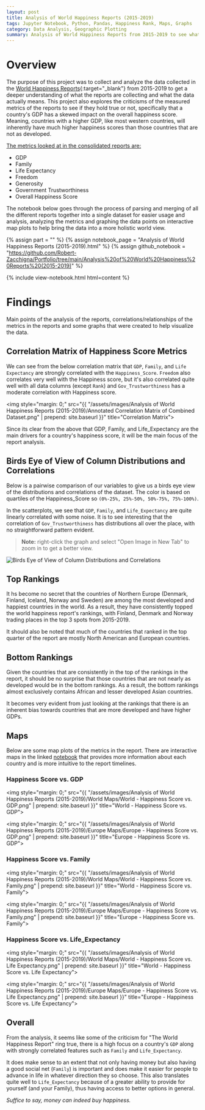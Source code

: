 ```yaml
---
layout: post
title: Analysis of World Happiness Reports (2015-2019)
tags: Jupyter Notebook, Python, Pandas, Happiness Rank, Maps, Graphs
category: Data Analysis, Geographic Plotting
summary: Analysis of World Happiness Reports from 2015-2019 to see what trends there might be from countries all over the world.
---
```


# Overview

The purpose of this project was to collect and analyze the data collected in the [World Happiness Reports](https://worldhappiness.report/){:target="_blank"} 
from 2015-2019 to get a deeper understanding of what the reports are collecting and what the data actually means. This project 
also explores the criticisms of the measured metrics of the reports to see if they hold true or not, specifically that a 
country's GDP has a skewed impact on the overall happiness score. Meaning, countries with a higher GDP, like most western countries, 
will inherently have much higher happiness scores than those countries that are not as developed.

<ins>The metrics looked at in the consolidated reports are:</ins>
* GDP
* Family
* Life Expectancy
* Freedom
* Generosity
* Government Trustworthiness
* Overall Happiness Score

The notebook below goes through the process of parsing and merging of all the different reports together into a single 
dataset for easier usage and analysis, analyzing the metrics and graphing the data points on interactive map plots to help 
bring the data into a more holistic world view.

{% assign part = "" %}
{% assign notebook_page = "Analysis of World Happiness Reports (2015-2019).html" %}
{% assign github_notebook = "https://github.com/Robert-Zacchigna/Portfolio/tree/main/Analysis%20of%20World%20Happiness%20Reports%20(2015-2019)" %}

{% include view-notebook.html html=content %}


# Findings

Main points of the analysis of the reports, correlations/relationships of the metrics in the reports and some graphs that were created to help visualize the data.

## Correlation Matrix of Happiness Score Metrics

We can see from the below correlation matrix that `GDP`, `Family`, and `Life Expectancy` are strongly correlated with the `Happiness_Score`. 
`Freedom` also correlates very well with the Happiness score, but it's also correlated quite well with all data columns (except `Rank`) 
and `Gov_Trustworthiness` has a moderate correlation with Happiness score.

<img style="margin: 0;" src="{{ "/assets/images/Analysis of World Happiness Reports (2015-2019)/Annotated Correlation Matrix of Combined Dataset.png" | prepend: site.baseurl }}" title="Correlation Matrix">

Since its clear from the above that GDP, Family, and Life_Expectancy are the main drivers for a country's happiness score,
it will be the main focus of the report analysis.

## Birds Eye of View of Column Distributions and Correlations

Below is a pairwise comparison of our variables to give us a birds eye view of the distributions and correlations of the dataset. 
The color is based on quartiles of the Happiness_Score so `(0%-25%, 25%-50%, 50%-75%, 75%-100%)`.

In the scatterplots, we see that `GDP`, `Family`, and `Life_Expectancy` are quite linearly correlated with some noise. 
It is to see interesting that the correlation of `Gov_Trustworthiness` has distributions all over the place, with no straightforward pattern evident.

> **Note:** right-click the graph and select "Open Image in New Tab" to zoom in to get a better view.

<div style="max-width: 900px;">
    <img style="margin: 0;" src="{{ "/assets/images/Analysis of World Happiness Reports (2015-2019)/Birds Eye of View of Column Distributions and Correlations.png" | prepend: site.baseurl }}" title="Birds Eye of View of Column Distributions and Correlations">
</div>


## Top Rankings

It hs become no secret that the countries of Northern Europe (Denmark, Finland, Iceland, Norway and Sweden) are among the 
most developed and happiest countries in the world. As a result, they have consistently topped the world happiness report's 
rankings, with Finland, Denmark and Norway trading places in the top 3 spots from 2015-2019.

It should also be noted that much of the countries that ranked in the top quarter of the report are mostly North American 
and European countries.


## Bottom Rankings

Given the countries that are consistently in the top of the rankings in the report, it should be no surprise that those 
countries that are not nearly as developed would be in the bottom rankings. As a result, the bottom rankings almost exclusively
contains African and lesser developed Asian countries.

It becomes very evident from just looking at the rankings that there is an inherent bias towards countries that are more 
developed and have higher GDPs.


## Maps

Below are some map plots of the metrics in the report. There are interactive maps in the linked [notebook](#view-jupyter-notebook) 
that provides more information about each country and is more intuitive to the report timelines.

### Happiness Score vs. GDP

<img style="margin: 0;" src="{{ "/assets/images/Analysis of World Happiness Reports (2015-2019)/World Maps/World - Happiness Score vs. GDP.png" | prepend: site.baseurl }}" title="World - Happiness Score vs. GDP">

<img style="margin: 0;" src="{{ "/assets/images/Analysis of World Happiness Reports (2015-2019)/Europe Maps/Europe - Happiness Score vs. GDP.png" | prepend: site.baseurl }}" title="Europe - Happiness Score vs. GDP">


### Happiness Score vs. Family

<img style="margin: 0;" src="{{ "/assets/images/Analysis of World Happiness Reports (2015-2019)/World Maps/World - Happiness Score vs. Family.png" | prepend: site.baseurl }}" title="World - Happiness Score vs. Family">

<img style="margin: 0;" src="{{ "/assets/images/Analysis of World Happiness Reports (2015-2019)/Europe Maps/Europe - Happiness Score vs. Family.png" | prepend: site.baseurl }}" title="Europe - Happiness Score vs. Family">


### Happiness Score vs. Life_Expectancy

<img style="margin: 0;" src="{{ "/assets/images/Analysis of World Happiness Reports (2015-2019)/World Maps/World - Happiness Score vs. Life Expectancy.png" | prepend: site.baseurl }}" title="World - Happiness Score vs. Life Expectancy">

<img style="margin: 0;" src="{{ "/assets/images/Analysis of World Happiness Reports (2015-2019)/Europe Maps/Europe - Happiness Score vs. Life Expectancy.png" | prepend: site.baseurl }}" title="Europe - Happiness Score vs. Life Expectancy">


## Overall

From the analysis, it seems like some of the criticism for "The World Happiness Report" ring true, there is a high focus 
on a country's `GDP` along with strongly correlated features such as `Family` and `Life_Expectancy`.

It does make sense to an extent that not only having money but also having a good social net (`Family`) is important and 
does make it easier for people to advance in life in whatever direction they so choose. This also translates quite well 
to `Life_Expectancy` because of a greater ability to provide for yourself (and your Family), thus having access to better options in general.

*Suffice to say, money can indeed buy happiness.*